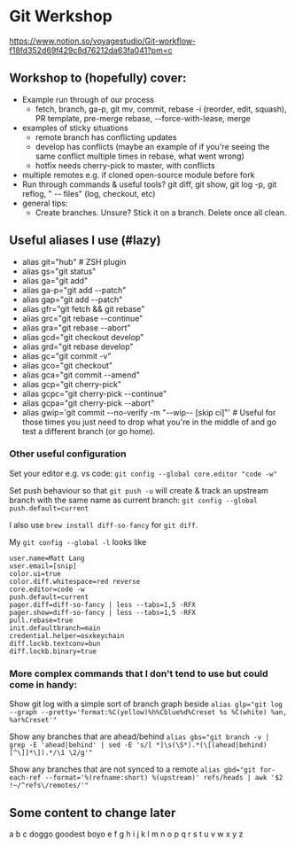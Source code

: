 # Git Werkshop

https://www.notion.so/voyagestudio/Git-workflow-f18fd352d69f429c8d76212da63fa041?pm=c

## Workshop to (hopefully) cover:
- Example run through of our process
  - fetch, branch, ga-p, git mv, commit, rebase -i (reorder, edit, squash), PR template, pre-merge rebase, --force-with-lease, merge
- examples of sticky situations
  - remote branch has conflicting updates
  - develop has conflicts (maybe an example of if you're seeing the same conflict multiple times in rebase, what went wrong)
  - hotfix needs cherry-pick to master, with conflicts
- multiple remotes e.g. if cloned open-source module before fork
- Run through commands & useful tools? git diff, git show, git log -p, git reflog, " -- files" (log, checkout, etc)
- general tips:
  - Create branches. Unsure? Stick it on a branch. Delete once all clean.

## Useful aliases I use (#lazy)

- alias git="hub" # ZSH plugin
- alias gs="git status"
- alias ga="git add"
- alias ga-p="git add --patch"
- alias gap="git add --patch"
- alias gfr="git fetch && git rebase"
- alias grc="git rebase --continue"
- alias gra="git rebase --abort"
- alias gcd="git checkout develop"
- alias grd="git rebase develop"
- alias gc="git commit -v"
- alias gco="git checkout"
- alias gca="git commit --amend"
- alias gcp="git cherry-pick"
- alias gcpc="git cherry-pick --continue"
- alias gcpa="git cherry-pick --abort"
- alias gwip='git commit --no-verify -m "--wip-- [skip ci]"' # Useful for those times you just need to drop what you're in the middle of and go test a different branch (or go home).

### Other useful configuration

Set your editor e.g. vs code: `git config --global core.editor "code -w"`

Set push behaviour so that `git push -u` will create & track an upstream branch with the same name as current branch: `git config --global push.default=current`

I also use `brew install diff-so-fancy` for `git diff`.

My `git config --global -l` looks like
```
user.name=Matt Lang
user.email=[snip]
color.ui=true
color.diff.whitespace=red reverse
core.editor=code -w
push.default=current
pager.diff=diff-so-fancy | less --tabs=1,5 -RFX
pager.show=diff-so-fancy | less --tabs=1,5 -RFX
pull.rebase=true
init.defaultbranch=main
credential.helper=osxkeychain
diff.lockb.textconv=bun
diff.lockb.binary=true
```

### More complex commands that I don't tend to use but could come in handy:

Show git log with a simple sort of branch graph beside
`alias glp="git log --graph --pretty='format:%C(yellow)%h%Cblue%d%Creset %s %C(white) %an, %ar%Creset'"`

Show any branches that are ahead/behind
`alias gbs="git branch -v | grep -E 'ahead|behind' | sed -E 's/[ *]\s(\S*).*(\[(ahead|behind)[^\]]*\]).*/\1 \2/g'"`

Show any branches that are not synced to a remote
`alias gbd="git for-each-ref --format='%(refname:short) %(upstream)' refs/heads | awk '$2 !~/^refs\/remotes/'"`


## Some content to change later

a
b
c
doggo goodest boyo
e
f
g
h
i
j
k
l
m
n
o
p
q
r
s
t
u
v
w
x
y
z
